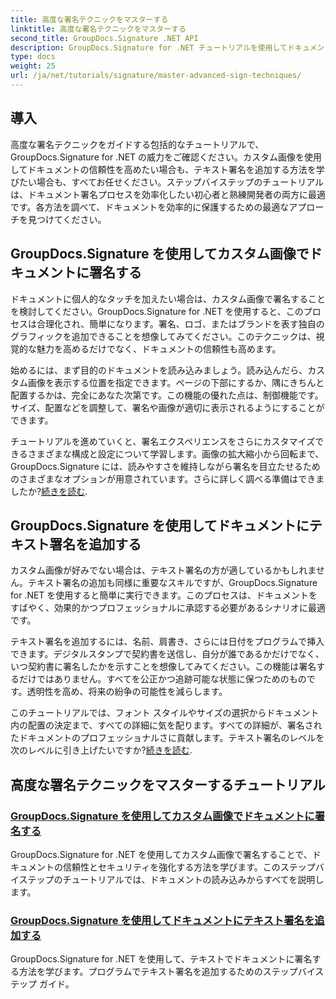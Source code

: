 ```yaml
---
title: 高度な署名テクニックをマスターする
linktitle: 高度な署名テクニックをマスターする
second_title: GroupDocs.Signature .NET API
description: GroupDocs.Signature for .NET チュートリアルを使用してドキュメントのセキュリティを強化します。カスタム画像からテキスト署名まで、高度な署名テクニックを学習します。
type: docs
weight: 25
url: /ja/net/tutorials/signature/master-advanced-sign-techniques/
---
```

## 導入

高度な署名テクニックをガイドする包括的なチュートリアルで、GroupDocs.Signature for .NET の威力をご確認ください。カスタム画像を使用してドキュメントの信頼性を高めたい場合も、テキスト署名を追加する方法を学びたい場合も、すべてお任せください。ステップバイステップのチュートリアルは、ドキュメント署名プロセスを効率化したい初心者と熟練開発者の両方に最適です。各方法を調べて、ドキュメントを効率的に保護するための最適なアプローチを見つけてください。 

## GroupDocs.Signature を使用してカスタム画像でドキュメントに署名する
ドキュメントに個人的なタッチを加えたい場合は、カスタム画像で署名することを検討してください。GroupDocs.Signature for .NET を使用すると、このプロセスは合理化され、簡単になります。署名、ロゴ、またはブランドを表す独自のグラフィックを追加できることを想像してみてください。このテクニックは、視覚的な魅力を高めるだけでなく、ドキュメントの信頼性も高めます。

始めるには、まず目的のドキュメントを読み込みましょう。読み込んだら、カスタム画像を表示する位置を指定できます。ページの下部にするか、隅にきちんと配置するかは、完全にあなた次第です。この機能の優れた点は、制御機能です。サイズ、配置などを調整して、署名や画像が適切に表示されるようにすることができます。

チュートリアルを進めていくと、署名エクスペリエンスをさらにカスタマイズできるさまざまな構成と設定について学習します。画像の拡大縮小から回転まで、GroupDocs.Signature には、読みやすさを維持しながら署名を目立たせるためのさまざまなオプションが用意されています。さらに詳しく調べる準備はできましたか?[続きを読む](./sign-documents-with-custom-image/).

## GroupDocs.Signature を使用してドキュメントにテキスト署名を追加する
カスタム画像が好みでない場合は、テキスト署名の方が適しているかもしれません。テキスト署名の追加も同様に重要なスキルですが、GroupDocs.Signature for .NET を使用すると簡単に実行できます。このプロセスは、ドキュメントをすばやく、効果的かつプロフェッショナルに承認する必要があるシナリオに最適です。

テキスト署名を追加するには、名前、肩書き、さらには日付をプログラムで挿入できます。デジタルスタンプで契約書を送信し、自分が誰であるかだけでなく、いつ契約書に署名したかを示すことを想像してみてください。この機能は署名するだけではありません。すべてを公正かつ追跡可能な状態に保つためのものです。透明性を高め、将来の紛争の可能性を減らします。

このチュートリアルでは、フォント スタイルやサイズの選択からドキュメント内の配置の決定まで、すべての詳細に気を配ります。すべての詳細が、署名されたドキュメントのプロフェッショナルさに貢献します。テキスト署名のレベルを次のレベルに引き上げたいですか?[続きを読む](./add-text-signatures-to-documents/).

## 高度な署名テクニックをマスターするチュートリアル
### [GroupDocs.Signature を使用してカスタム画像でドキュメントに署名する](./sign-documents-with-custom-image/)
GroupDocs.Signature for .NET を使用してカスタム画像で署名することで、ドキュメントの信頼性とセキュリティを強化する方法を学びます。このステップバイステップのチュートリアルでは、ドキュメントの読み込みからすべてを説明します。
### [GroupDocs.Signature を使用してドキュメントにテキスト署名を追加する](./add-text-signatures-to-documents/)
GroupDocs.Signature for .NET を使用して、テキストでドキュメントに署名する方法を学びます。プログラムでテキスト署名を追加するためのステップバイステップ ガイド。